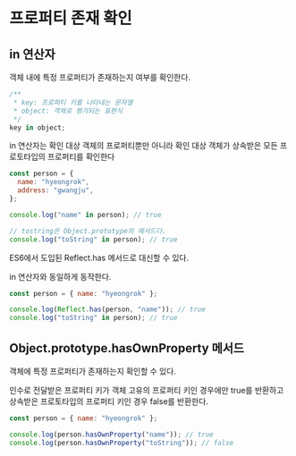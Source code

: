 # 프로퍼티 존재 확인

## in 연산자

객체 내에 특정 프로퍼티가 존재하는지 여부를 확인한다.

```js
/**
 * key: 프로퍼티 키를 나타내는 문자열
 * object: 객체로 평가되는 표현식
 */
key in object;
```

in 연산자는 확인 대상 객체의 프로퍼티뿐만 아니라 확인 대상 객체가 상속받은 모든 프로토타입의 프로퍼티를 확인한다

```js
const person = {
  name: "hyeongrok",
  address: "gwangju",
};

console.log("name" in person); // true

// tostring은 Object.prototype의 메서드다.
console.log("toString" in person); // true
```

ES6에서 도입된 Reflect.has 메서드로 대신할 수 있다.

in 연산자와 동일하게 동작한다.

```js
const person = { name: "hyeongrok" };

console.log(Reflect.has(person, "name")); // true
console.log("toString" in person); // true
```

## Object.prototype.hasOwnProperty 메서드

객체에 특정 프로퍼티가 존재하는지 확인할 수 있다.

인수로 전달받은 프로퍼티 키가 객체 고유의 프로퍼티 키인 경우에만 true를 반환하고 상속받은 프로토타입의 프로퍼티 키인 경우 false를 반환한다.

```js
const person = { name: "hyeongrok" };

console.log(person.hasOwnProperty("name")); // true
console.log(person.hasOwnProperty("toString")); // false
```
